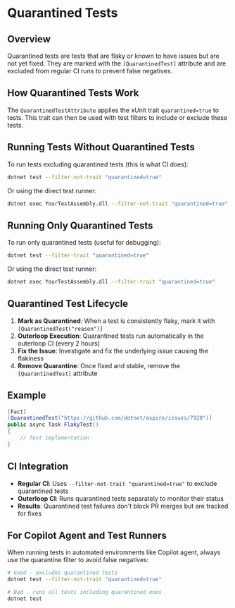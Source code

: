 # Quarantined Tests

## Overview

Quarantined tests are tests that are flaky or known to have issues but are not yet fixed. They are marked with the `[QuarantinedTest]` attribute and are excluded from regular CI runs to prevent false negatives.

## How Quarantined Tests Work

The `QuarantinedTestAttribute` applies the xUnit trait `quarantined=true` to tests. This trait can then be used with test filters to include or exclude these tests.

## Running Tests Without Quarantined Tests

To run tests excluding quarantined tests (this is what CI does):

```bash
dotnet test --filter-not-trait "quarantined=true"
```

Or using the direct test runner:

```bash
dotnet exec YourTestAssembly.dll --filter-not-trait "quarantined=true"
```

## Running Only Quarantined Tests

To run only quarantined tests (useful for debugging):

```bash
dotnet test --filter-trait "quarantined=true"
```

Or using the direct test runner:

```bash
dotnet exec YourTestAssembly.dll --filter-trait "quarantined=true"
```

## Quarantined Test Lifecycle

1. **Mark as Quarantined**: When a test is consistently flaky, mark it with `[QuarantinedTest("reason")]`
2. **Outerloop Execution**: Quarantined tests run automatically in the outerloop CI (every 2 hours)
3. **Fix the Issue**: Investigate and fix the underlying issue causing the flakiness
4. **Remove Quarantine**: Once fixed and stable, remove the `[QuarantinedTest]` attribute

## Example

```csharp
[Fact]
[QuarantinedTest("https://github.com/dotnet/aspire/issues/7920")]
public async Task FlakyTest()
{
    // Test implementation
}
```

## CI Integration

- **Regular CI**: Uses `--filter-not-trait "quarantined=true"` to exclude quarantined tests
- **Outerloop CI**: Runs quarantined tests separately to monitor their status
- **Results**: Quarantined test failures don't block PR merges but are tracked for fixes

## For Copilot Agent and Test Runners

When running tests in automated environments like Copilot agent, always use the quarantine filter to avoid false negatives:

```bash
# Good - excludes quarantined tests
dotnet test --filter-not-trait "quarantined=true"

# Bad - runs all tests including quarantined ones
dotnet test
```